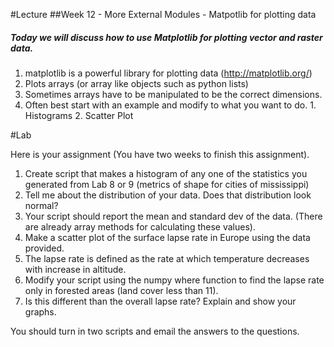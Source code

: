 #Lecture
##Week 12 - More External Modules - Matpotlib for plotting data
##### Today we will discuss how to use Matplotlib for plotting vector and raster data.


1. matplotlib is a powerful library for plotting data (http://matplotlib.org/)
  1. Plots arrays (or array like objects such as python lists)
  2. Sometimes arrays have to be manipulated to be the correct dimensions.
  3. Often best start with an example and modify to what you want to do.
    1. Histograms
	2. Scatter Plot
  
#Lab 

Here is your assignment (You have two weeks to finish this assignment).

1. Create script that makes a histogram of any one of the statistics you generated from Lab 8 or 9 (metrics of shape for cities of mississippi)
  1. Tell me about the distribution of your data. Does that distribution look normal?
  2. Your script should report the mean and standard dev of the data. (There are already array methods for calculating these values).
1. Make a scatter plot of the surface lapse rate in Europe using the data provided.
  1. The lapse rate is defined as the rate at which temperature decreases with increase in altitude.
  2. Modify your script using the numpy where function to find the lapse rate only in forested areas (land cover less than 11).  
  3. Is this different than the overall lapse rate?  Explain and show your graphs.

You should turn in two scripts and email the answers to the questions.








  




      
      

